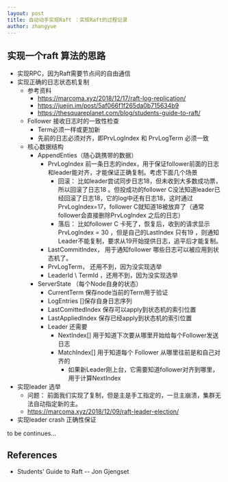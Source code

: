 ```yaml
---
layout: post
title: 自动动手实现Raft ：实现Raft的过程记录
author: zhangyue
---
```

## 实现一个raft 算法的思路
	
* 实现RPC，因为Raft需要节点间的自由通信
* 实现正确的日志状态机复制
    * 参考资料
        * https://marcoma.xyz/2018/12/17/raft-log-replication/
        * https://juejin.im/post/5af066f1f265da0b715634b9
        * https://thesquareplanet.com/blog/students-guide-to-raft/
    * Follower 接收日志时的一致性检查
        * Term必须一样或更加新
        * 先前的日志必须对齐，即PrvLogIndex 和 PrvLogTerm 必须一致
    * 核心数据结构
        * AppendEnties（随心跳携带的数据）
            * PrvLogIndex 前一条日志的index，用于保证follower前面的日志和leader能对齐，才能保证正确复制。考虑下面几个场景
                * 回滚： 比如leader尝试同步日志18，但未收到大多数成功票，所以回滚了日志18 。但投成功的follower C没法知道leader已经回滚了日志18，它的log中还有日志18，这时通过PrvLogIndex=17，follower C就知道18被放弃了（通常follower会直接删除PrvLogIndex 之后的日志）
                * 落后： 比如follower C 卡死了，恢复后，收到的请求显示 PrvLogIndex = 30 ，但是自己的LastIndex 只有19 ，则通知Leader不能复制，要求从19开始提供日志，追平后才能复制。
            * LastCommitIndex， 用于通知follower 哪些日志可以被应用到状态机了。
            * PrvLogTerm， 还用不到，因为没实现选举
            * LeaderId \ TermId ，还用不到，因为没实现选举
        * ServerState （每个Node自身的状态）
            * CurrentTerm 保存node当前的Term用于验证
            * LogEntries []保存自身日志序列
            * LastComittedIndex 保存可以apply到状态机的索引位置
            * LastAppliedIndex 保存已经apply到状态机的索引位置
            * Leader 还需要
                * NextIndex[]  用于知道下次要从哪里开始给每个Follower发送日志
                * MatchIndex[]  用于知道每个 Follower 从哪里往前是和自己对齐的
                    * 如果新Leader刚上台，它需要知道follower对齐到哪里，用于计算NextIndex
* 实现leader 选举
    * 问题： 前面我们实现了复制，但是主是手工指定的，一旦主崩溃，集群无法自动指定新的主。
    * https://marcoma.xyz/2018/12/09/raft-leader-election/
* 实现leader crash 正确性保证

to be continues...

## References
* Students' Guide to Raft -- Jon Gjengset